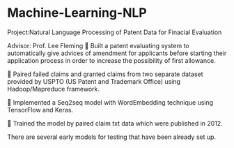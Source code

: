 # Machine-Learning-NLP
 Project:Natural Language Processing of Patent Data for Finacial Evaluation 
 
 Advisor: Prof. Lee Fleming
	Built a patent evaluating system to automatically give advices of amendment for applicants before starting their application process in order to increase the possibility of first allowance.

	Paired failed claims and granted claims from two separate dataset provided by USPTO (US Patent and Trademark Office) using Hadoop/Mapreduce framework.

	Implemented a Seq2seq model with WordEmbedding technique using TensorFlow and Keras.

 Trained the model by paired claim txt data which were published in 2012.

There are several early models for testing that have been already set up.

